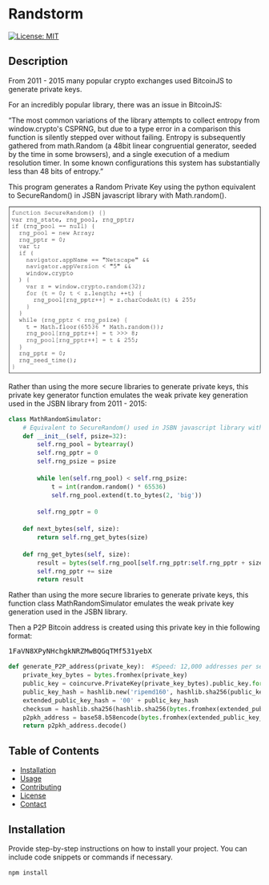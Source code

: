 # Randstorm

[![License: MIT](https://img.shields.io/badge/License-MIT-yellow.svg)](https://opensource.org/licenses/MIT)

## Description
From 2011 - 2015 many popular crypto exchanges used BitcoinJS to generate private keys. 

For an incredibly popular library, there was an issue in BitcoinJS:

“The most common variations of the library attempts to collect entropy
from window.crypto's CSPRNG, but due to a type error in a comparison
this function is silently stepped over without failing. Entropy is
subsequently gathered from math.Random (a 48bit linear congruential
generator, seeded by the time in some browsers), and a single
execution of a medium resolution timer. In some known configurations
this system has substantially less than 48 bits of entropy.”

This program generates a Random Private Key using the python equivalent to SecureRandom() in JSBN javascript library with Math.random(). 

![Project Image](SecureRandom.png)

Rather than using the more secure libraries to generate private keys, this private key generator function emulates the weak private key generation used in the JSBN library from 2011 - 2015:

```python
class MathRandomSimulator:
    # Equivalent to SecureRandom() used in JSBN javascript library with Math.random()
    def __init__(self, psize=32):
        self.rng_pool = bytearray()
        self.rng_pptr = 0
        self.rng_psize = psize
        
        while len(self.rng_pool) < self.rng_psize:
            t = int(random.random() * 65536) 
            self.rng_pool.extend(t.to_bytes(2, 'big'))

        self.rng_pptr = 0

    def next_bytes(self, size):
        return self.rng_get_bytes(size)

    def rng_get_bytes(self, size):
        result = bytes(self.rng_pool[self.rng_pptr:self.rng_pptr + size])
        self.rng_pptr += size
        return result
```

Rather than using the more secure libraries to generate private keys, this function class MathRandomSimulator emulates the weak private key generation used in the JSBN library. 

Then a P2P Bitcoin address is created using this private key in thie following format: 

<pre>
1FaVN8XPyNHchgkNRZMwBQGqTMf531yebX
</pre>

```python
def generate_P2P_address(private_key):  #Speed: 12,000 addresses per second.
    private_key_bytes = bytes.fromhex(private_key)
    public_key = coincurve.PrivateKey(private_key_bytes).public_key.format(compressed=False)
    public_key_hash = hashlib.new('ripemd160', hashlib.sha256(public_key).digest()).hexdigest()
    extended_public_key_hash = '00' + public_key_hash
    checksum = hashlib.sha256(hashlib.sha256(bytes.fromhex(extended_public_key_hash)).digest()).hexdigest()[:8]
    p2pkh_address = base58.b58encode(bytes.fromhex(extended_public_key_hash + checksum))
    return p2pkh_address.decode()
```

## Table of Contents

- [Installation](#installation)
- [Usage](#usage)
- [Contributing](#contributing)
- [License](#license)
- [Contact](#contact)

## Installation

Provide step-by-step instructions on how to install your project. You can include code snippets or commands if necessary.

```bash
npm install
